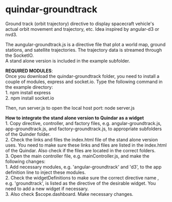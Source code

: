 # quindar-groundtrack
Ground track (orbit trajectory) directive to display spacecraft vehicle's actual orbit movement and trajectory, etc.  Idea inspired by angular-d3 or nvd3.

The aungular-groundtrack.js is a directive file that plot a world map, ground stations, and satellite trajectories.  The trajectory data is streamed through the SocketIO.  
A stand alone version is included in the example subfolder. 

**REQUIRED MODULES**: <br />
Once you download the quindar-groundtrack folder, you need to install a couple of modules, express and socket.io.  Type the following command in the example directory: 	
	1. npm install express <br />
	2. npm install socket.io

Then, run server.js to open the local host port: 
	node server.js
	
**How to integrate the stand alone version to Quindar as a widget**  
	1. Copy directive, controller, and factory files, e.g. angular-groundtrack.js, app-groundtrack.js, and factory-groundtrack.js, to appropriate subfolders of the Quinder folder. <br />
	2. Check the links and files the index.html file of the stand alone version uses.  You need to make sure these links and files are listed in the index.html of the Quindar.  Also check if the files are located in the correct folders. <br />
	3. Open the main controller file, e.g. mainController.js, and make the following changes: <br />
		1. Add necessary modules, e.g. 'angular-groundtrack' and 'd3', to the app definition line to inject these modules. <br />
		2. Check the widgetDefinitions to make sure the correct directive name , e.g. 'groundtrack', is listed as the directive of the desirable widget.  You need to add a new widget if necessary. <br />
		3. Also check $scope.dashboard.  Make necessary changes.